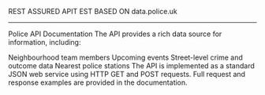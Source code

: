 REST ASSURED APIT EST BASED ON data.police.uk
_______________________________________________


Police API Documentation
The API provides a rich data source for information, including:

Neighbourhood team members
Upcoming events
Street-level crime and outcome data
Nearest police stations
The API is implemented as a standard JSON web service using HTTP GET and POST requests. Full request and response examples are provided in the documentation.
